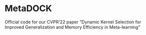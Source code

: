 # MetaDOCK
Official code for our CVPR'22 paper “Dynamic Kernel Selection for Improved Generalization and Memory Efficiency in Meta-learning”
